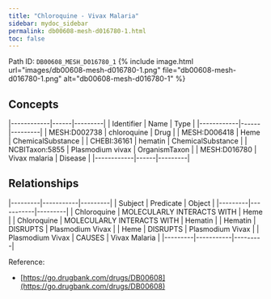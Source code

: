 ```yaml
---
title: "Chloroquine - Vivax Malaria"
sidebar: mydoc_sidebar
permalink: db00608-mesh-d016780-1.html
toc: false 
---
```



Path ID: `DB00608_MESH_D016780_1`
{% include image.html url="images/db00608-mesh-d016780-1.png" file="db00608-mesh-d016780-1.png" alt="db00608-mesh-d016780-1" %}

## Concepts

|------------|------|---------|
| Identifier | Name | Type    |
|------------|------|---------|
| MESH:D002738 | chloroquine | Drug |
| MESH:D006418 | Heme | ChemicalSubstance |
| CHEBI:36161 | hematin | ChemicalSubstance |
| NCBITaxon:5855 | Plasmodium vivax | OrganismTaxon |
| MESH:D016780 | Vivax malaria | Disease |
|------------|------|---------|

## Relationships

|---------|-----------|---------|
| Subject | Predicate | Object  |
|---------|-----------|---------|
| Chloroquine | MOLECULARLY INTERACTS WITH | Heme |
| Chloroquine | MOLECULARLY INTERACTS WITH | Hematin |
| Hematin | DISRUPTS | Plasmodium Vivax |
| Heme | DISRUPTS | Plasmodium Vivax |
| Plasmodium Vivax | CAUSES | Vivax Malaria |
|---------|-----------|---------|

Reference: 
  - [https://go.drugbank.com/drugs/DB00608](https://go.drugbank.com/drugs/DB00608)
